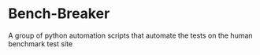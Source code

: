 # Bench-Breaker
A group of python automation scripts that automate the tests on the human benchmark test site
